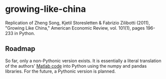 # growing-like-china
Replication of Zheng Song, Kjetil Storesletten & Fabrizio Zilibotti (2011), "Growing Like China," American Economic Review,  vol. 101(1), pages 196-233 in Python.

## Roadmap
So far, only a non-Pythonic version exists. It is essentially a literal translation of the authors' [Matlab code](http://doi.org/10.3886/E112395V1) into Python using the numpy and pandas libraries. For the future, a Pythonic version is planned.
